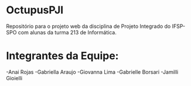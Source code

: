 # OctupusPJI
Repositório para o projeto web da disciplina de Projeto Integrado do IFSP-SPO com alunas da turma 213 de Informática.

# Integrantes da Equipe:
-Anai Rojas
-Gabriella Araujo
-Giovanna Lima
-Gabrielle Borsari
-Jamilli Gioielli
